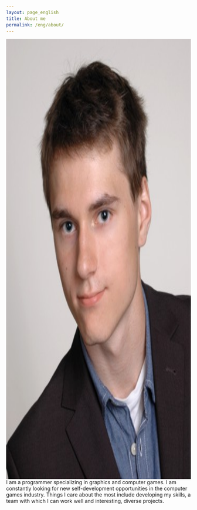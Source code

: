 ```yaml
---
layout: page_english
title: About me
permalink: /eng/about/
---
```

<img align="right" src="https://raw.githubusercontent.com/jacekbla/jacekbla.github.io/master/assets/img/pages/about/ja.jpg" style="display:inline; height: 30vh;">
I am a programmer specializing in graphics and computer games. I am constantly looking for new self-development opportunities in the computer games industry. Things I care about the most include developing my skills, a team with which I can work well and interesting, diverse projects.